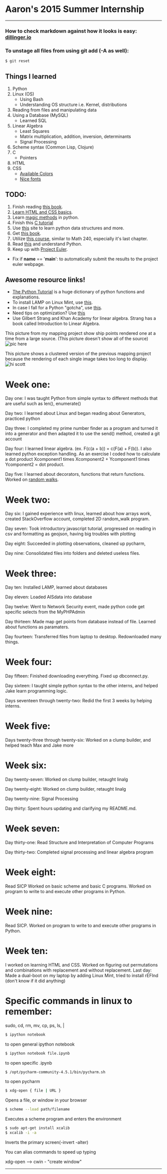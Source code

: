 # Aaron's 2015 Summer Internship
---
### How to check markdown against how it looks is easy: [dillinger.io](dillinger.io)

### To unstage all files from using git add (-A as well):
```sh
$ git reset
```

## Things I learned
1. Python
2. Linux (OS)
   - Using Bash
   - Understanding OS structure i.e. Kernel, distributions
3. Reading from files and manipulating data
4. Using a Database (MySQL)
   - Learned SQL
5. Linear Algebra
   * Least Squares
   * Matrix multiplication, addition, inversion, determinants
   * Signal Processing
6. Scheme syntax (Common Lisp, Clojure)
7. C
   - Pointers
8. HTML
9. CSS
   - [Available Colors](http://www.color-hex.com/color-names.html)
   - [Nice fonts](http://sixrevisions.com/resources/professional-clean-fonts-designs/)

## TODO:
1. Finish reading [this book](https://mitpress.mit.edu/sicp/full-text/book/book-Z-H-4.html#%_toc_start).
2. [Learn HTML and CSS basics](http://learn.shayhowe.com/html-css/building-your-first-web-page/).
3. Learn [magic methods](http://rafekettler.com/magicmethods.html) in python.
4. Finish this [C tutorial](http://www.cprogramming.com/tutorial/c/lesson1.html)
5. Use [this](http://interactivepython.org/runestone/static/pythonds/index.html) site to learn python data structures and more.
6. Get [this book](http://www.amazon.com/Introduction-Algorithms-Edition-Thomas-Cormen/dp/0262033844).
7. Utilize [this course](http://ocw.mit.edu/courses/electrical-engineering-and-computer-science/6-042j-mathematics-for-computer-science-fall-2010/readings/), similar to Math 240, especially it's last chapter.
8. Read [this](http://simeonfranklin.com/blog/2012/jul/1/python-decorators-in-12-steps/) and understand Python.
9. Keep up with [Project Euler](https://projecteuler.net/sign_in).
  * Fix if __name__ == '__main__': to automatically submit the results to the project euler webpage.



## Awesome resource links!
  * [The Python Tutorial](https://docs.python.org/2/tutorial/index.html) is a huge dictionary of python functions and explanations.
  * To install LAMP on Linux Mint, use [this](http://community.linuxmint.com/tutorial/view/486).
  * In case I fall for a Python "gotcha", use [this](http://docs.python-guide.org/en/latest/writing/gotchas/).
  * Need tips on optimization? Use [this](https://wiki.python.org/moin/PythonSpeed/PerformanceTips)
  * Use Gilbert Strang and Khan Academy for linear algebra. Strang has a book called Introduction to Linear Algebra.

This picture from my mapping project show ship points rendered one at a time from a large source. (This picture doesn't show all of the source)
![pic here](/mapping/mapping_points.png)

This picture shows a clustered version of the previous mapping project because the rendering of each single image takes too long to display.
![hi scott](/mapping/mapping_cluster.png)


# Week one:	
Day one: I was taught Python from simple syntax to different methods that are useful such as len(), enumerate()

Day two: I learned about Linux and began reading about Generators, practiced python

Day three: I completed my prime number finder as a program and turned it into a generator and then adapted it to use the send() method, created a git account

Day four: I learned linear algebra. (ex. F(c(a + b)) = c(F(a) + F(b)).  I also learned python exception handling. As an exercise I coded how to calculate a dot product Xcomponent1 times Xcomponent2 + Ycomponent1 times Ycomponent2 = dot product.

Day five: I learned about decorators, functions that return functions. Worked on [random walks](Graphs/randomWalksAndExtra.ipynb).

# Week two:
Day six: I gained experience with linux, learned about how arrays work, created StackOverflow account, completed 2D random_walk program.

Day seven: Took introductory javascript tutorial, progressed on reading in csv and formatting as geojson, having big troubles with plotting

Day eight: Succeeded in plotting observations, cleaned up pycharm, 

Day nine: Consolidated files into folders and deleted useless files.

# Week three:
Day ten: Installed LAMP, learned about databases

Day eleven: Loaded AISdata into database

Day twelve: Went to Network Security event, made python code get specific selects from the MyPHPAdmin

Day thirteen: Made map get points from database instead of file. Learned about functions as paramaters.

Day fourteen: Transferred files from laptop to desktop. Redownloaded many things.

# Week four:
Day fifteen: Finished downloading everything. Fixed up dbconnect.py.

Day sixteen: I taught simple python syntax to the other interns, and helped Jake learn programming logic.

Days seventeen through twenty-two: Redid the first 3 weeks by helping interns.

# Week five:
Days twenty-three through twenty-six: Worked on a clump builder, and helped teach Max and Jake more

# Week six:
Day twenty-seven: Worked on clump builder, retaught linalg

Day twenty-eight: Worked on clump builder, retaught linalg

Day twenty-nine: Signal Processing

Day thirty: Spent hours updating and clarifying my README.md.

# Week seven:
Day thirty-one: Read Structure and Interpretation of Computer Programs

Day thirty-two: Completed signal processing and linear algebra program

# Week eight:
Read SICP
Worked on basic scheme and basic C programs.
Worked on program to write to and execute other programs in Python.

# Week nine:
Read SICP.
Worked on program to write to and execute other programs in Python.

# Week ten:
I worked on learning HTML and CSS.
Worked on figuring out permutations and combinations with replacement and without replacement.
Last day: Made a dual-boot on my laptop by adding Linux Mint, tried to install rEFInd (don't know if it did anything)

# Specific commands in linux to remember:
sudo, cd, rm, mv, cp, ps, ls, |
```sh
$ ipython notebook
```
 to open general ipython notebook
 
```sh
$ ipython notebook file.ipynb
```
to open specific .ipynb
```sh
$ /opt/pycharm-community-4.5.1/bin/pycharm.sh
```
to open pycharm
```sh
$ xdg-open { file | URL }
```
Opens a file, or window in your browser
```sh
$ scheme --load path/filename
```
Executes a scheme program and enters the environment
```sh
$ sudo apt-get install xcalib
$ xcalib -i -a
```
Inverts the primary screen(-invert -alter)

You can alias commands to speed up typing

xdg-open --> cwin - "create window"

---

